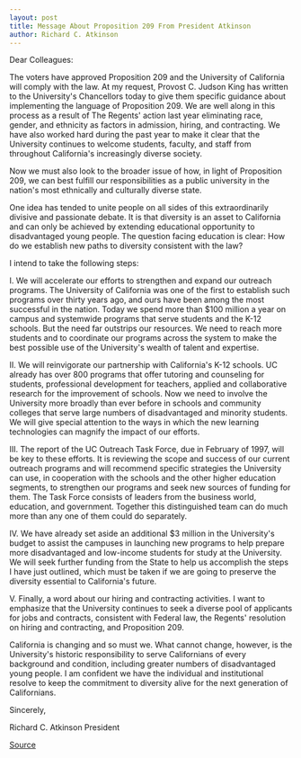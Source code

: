 ```yaml
---
layout: post
title: Message About Proposition 209 From President Atkinson
author: Richard C. Atkinson
---
```


Dear Colleagues:

The voters have approved Proposition 209 and the University of California will comply with the law. At my request, Provost C. Judson King has written to the University's Chancellors today to give them specific guidance about implementing the language of Proposition 209. We are well along in this process as a result of The Regents' action last year eliminating race, gender, and ethnicity as factors in admission, hiring, and contracting. We have also worked hard during the past year to make it clear that the University continues to welcome students, faculty, and staff from throughout California's increasingly diverse society.

Now we must also look to the broader issue of how, in light of Proposition 209, we can best fulfill our responsibilities as a public university in the nation's most ethnically and culturally diverse state.

One idea has tended to unite people on all sides of this extraordinarily divisive and passionate debate. It is that diversity is an asset to California and can only be achieved by extending educational opportunity to disadvantaged young people. The question facing education is clear: How do we establish new paths to diversity consistent with the law?

I intend to take the following steps:

I. We will accelerate our efforts to strengthen and expand our outreach programs. The University of California was one of the first to establish such programs over thirty years ago, and ours have been among the most successful in the nation. Today we spend more than $100 million a year on campus and systemwide programs that serve students and the K-12 schools. But the need far outstrips our resources. We need to reach more students and to coordinate our programs across the system to make the best possible use of the University's wealth of talent and expertise.

II. We will reinvigorate our partnership with California's K-12 schools. UC already has over 800 programs that offer tutoring and counseling for students, professional development for teachers, applied and collaborative research for the improvement of schools. Now we need to involve the University more broadly than ever before in schools and community colleges that serve large numbers of disadvantaged and minority students. We will give special attention to the ways in which the new learning technologies can magnify the impact of our efforts.

III. The report of the UC Outreach Task Force, due in February of 1997, will be key to these efforts. It is reviewing the scope and success of our current outreach programs and will recommend specific strategies the University can use, in cooperation with the schools and the other higher education segments, to strengthen our programs and seek new sources of funding for them. The Task Force consists of leaders from the business world, education, and government. Together this distinguished team can do much more than any one of them could do separately.

IV. We have already set aside an additional $3 million in the University's budget to assist the campuses in launching new programs to help prepare more disadvantaged and low-income students for study at the University. We will seek further funding from the State to help us accomplish the steps I have just outlined, which must be taken if we are going to preserve the diversity essential to California's future.

V. Finally, a word about our hiring and contracting activities. I want to emphasize that the University continues to seek a diverse pool of applicants for jobs and contracts, consistent with Federal law, the Regents' resolution on hiring and contracting, and Proposition 209.

California is changing and so must we. What cannot change, however, is the University's historic responsibility to serve Californians of every background and condition, including greater numbers of disadvantaged young people. I am confident we have the individual and institutional resolve to keep the commitment to diversity alive for the next generation of Californians.

Sincerely,

Richard C. Atkinson
President

[Source](http://www1.ucsc.edu/oncampus/currents/96-11-11/atkinson.209.htm "Permalink to Message from President Atkinson")
